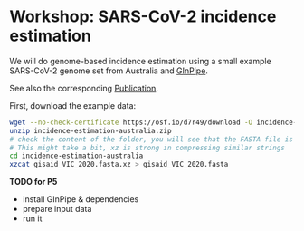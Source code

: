 # Workshop: SARS-CoV-2 incidence estimation

We will do genome-based incidence estimation using a small example SARS-CoV-2 genome set from Australia and [GInPipe](https://github.com/KleistLab/GInPipe).

See also the corresponding [Publication](https://www.nature.com/articles/s41467-021-26267-y).

First, download the example data:

```bash
wget --no-check-certificate https://osf.io/d7r49/download -O incidence-estimation-australia.zip
unzip incidence-estimation-australia.zip
# check the content of the folder, you will see that the FASTA file is compressed with xz - uncompress it!
# This might take a bit, xz is strong in compressing similar strings
cd incidence-estimation-australia
xzcat gisaid_VIC_2020.fasta.xz > gisaid_VIC_2020.fasta
```

**TODO for P5**

* install GInPipe & dependencies
* prepare input data
* run it
